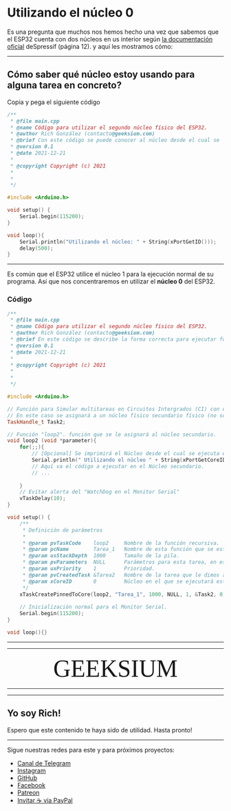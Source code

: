 # Utilizando el núcleo 0

Es una pregunta que muchos nos hemos hecho una vez que sabemos que el ESP32 cuenta con dos núcleos en us interior según [la documentación oficial](https://www.espressif.com/sites/default/files/documentation/esp32_datasheet_en.pdf) deSpressif (página 12). y aquí les mostramos cómo:

---

## Cómo saber qué núcleo estoy usando para alguna tarea en concreto?

Copia y pega el siguiente código

``` cpp
/**
 * @file main.cpp
 * @name Código para utilizar el segundo núcleo físico del ESP32.
 * @author Rich González (contacto@geeksium.com)
 * @brief Con este código se puede conocer al núcleo desde el cual se  ejecuta el programa principal.
 * @version 0.1
 * @date 2021-12-21
 * 
 * @copyright Copyright (c) 2021
 * 
 * 
 */

#include <Arduino.h>

void setup() {
    Serial.begin(115200);
}

void loop(){
    Serial.println("Utilizando el núcleo: " + String(xPortGetID()));
    delay(500);
}
```

---

Es común que el ESP32 utilice el núcleo 1 para la ejecución normal de su programa. Así que nos concentraremos en utilizar el **núcleo 0** del ESP32.

### Código

``` cpp
/**
 * @file main.cpp
 * @name Código para utilizar el segundo núcleo físico del ESP32.
 * @author Rich González (contacto@geeksium.com)
 * @brief En este código se describe la forma correcta para ejecutar funciones en el segundo núcleo del ESP32, mediante el uso de RTOS (Real-time Operative System).
 * @version 0.1
 * @date 2021-12-21
 * 
 * @copyright Copyright (c) 2021
 * 
 * 
 */

#include <Arduino.h>

// Función para Simular multitareas en Circuitos Intergrados (CI) con un sólo núcleo (RTOS).
// En este caso se asignará a un núcleo físico secundario físico (no sólo simulado).
TaskHandle_t Task2;

// Función "loop2". función que se le asignará al núcleo secundario.
void loop2 (void *parameter){
    for(;;){
        // [Opcional] Se imprimirá el Núcleo desde el cual se ejecuta esta tarea.
        Serial.println(" Utilizando el núcleo " + String(xPortGetCoreID()));
        // Aquí va el código a ejecutar en el Núcleo secundario.
        // ...
        
    }
    // Evitar alerta del "WatchDog en el Monitor Serial"
    vTaskDelay(10);
}

void setup() {
    /**
     * Definición de parámetros
     * 
     * @param pvTaskCode    loop2     Nombre de la función recursiva.
     * @param pcName        Tarea_1   Nombre de esta función que se està definiendo, puede cambiarse.
     * @param usStackDepth  1000      Tamaño de la pila.
     * @param pvParameters  NULL      Parámetros para esta tarea, en este caso son NULOS.
     * @param uxPriority    1         Prioridad.
     * @param pvCreatedTask &Tarea2   Nombre de la tarea que le dimos a la "TaskHandler_t" (se definió después del #include <Arduino.h>).
     * @param xCoreID       0         Núcleo en el que se ejecutará esta tarea, en este caso el núcleo 0.
     */
    xTaskCreatePinnedToCore(loop2, "Tarea_1", 1000, NULL, 1, &Task2, 0);
    
    // Inicialización normal para el Monitor Serial.
    Serial.begin(115200);
}

void loop(){}
```

---

---

<div align="center">
    <span
    style="font-family:'bebas neue extrabold';
    font-size:4em;">
        GEEKSIUM
    </span>
</div>

---

---

## Yo soy Rich!

Espero que este contenido te haya sido de utilidad.
Hasta pronto!

---

Sigue nuestras redes para este y para próximos proyectos:

- [Canal de Telegram](https://t.me/geeksium)
- [Instagram](https://instagram.com/geeksium)
- [GitHub](https://github.com/geeksium)
- [Facebook](https://facebook.com/geeksium)
- [Patreon](https://patreon.com/geeksium)
- [Invitar ☕ vía PayPal](https://paypal.me/richglz?country.x=MX&locale.x=es_XC)
